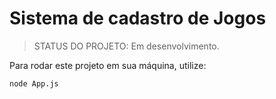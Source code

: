 # Sistema de cadastro de Jogos

>STATUS DO PROJETO:  Em desenvolvimento.

Para rodar este projeto em sua máquina,  utilize:
```
node App.js
```
